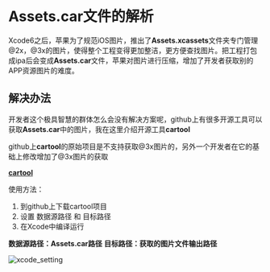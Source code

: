 # Assets.car文件的解析
Xcode6之后，苹果为了规范iOS图片，推出了**Assets.xcassets**文件夹专门管理@2x，@3x的图片，使得整个工程变得更加整洁，更方便查找图片。把工程打包成ipa后会变成**Assets.car**文件，苹果对图片进行压缩，增加了开发者获取别的APP资源图片的难度。

## 解决办法
开发者这个极具智慧的群体怎么会没有解决方案呢，github上有很多开源工具可以获取**Assets.car**中的图片，我在这里介绍开源工具**cartool**

github上**cartool**的原始项目是不支持获取@3x图片的，另外一个开发者在它的基础上修改增加了@3x图片的获取

**[cartool](https://github.com/G-P-S/cartool)**

使用方法：

1. 到github上下载cartool项目
2. 设置 数据源路径 和 目标路径
3. 在Xcode中编译运行

**数据源路径：Assets.car路径**
**目标路径：获取的图片文件输出路径**

![xcode_setting](http://p44bkxib3.bkt.clouddn.com/xcode_setting.png)






